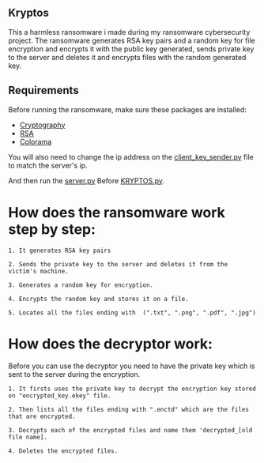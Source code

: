 ## Kryptos
This a harmless ransomware i made during my ransomware cybersecurity project.
The ransomware generates RSA key pairs and a random key for file encryption and  encrypts it with the public key generated, sends private key to the server and  deletes it and encrypts files with the random generated key.

## Requirements
Before running the ransomware, make sure these packages are installed:

  - [Cryptography](https://pypi.org/project/cryptography/)
  - [RSA](https://pypi.org/project/rsa/)
  - [Colorama](https://pypi.org/project/colorama/)
 

You will also need to change the ip address on the [client_key_sender.py](https://github.com/OMARomd23/Kryptos/blob/main/client_key_sender.py) file to match the server's ip.

And then run the [server.py](https://github.com/OMARomd23/Kryptos/blob/main/server.py) Before [KRYPTOS.py](https://github.com/OMARomd23/Kryptos/blob/main/KRYPTOS.py).

# How does  the ransomware work step by step:

	1. It generates RSA key pairs
	
	2. Sends the private key to the server and deletes it from the victim's machine.
	
	3. Generates a random key for encryption.
	
	4. Encrypts the random key and stores it on a file.
	
	5. Locates all the files ending with  (".txt", ".png", ".pdf", ".jpg")
	
# How does the decryptor work:

 Before you can use the decryptor you need to have the private key which is sent to the server during the encryption.


	1. It firsts uses the private key to decrypt the encryption key stored on "encrypted_key.ekey" file.
 	
  	2. Then lists all the files ending with ".enctd" which are the files that are encrypted.
	
	3. Decrypts each of the encrypted files and name them 'decrypted_[old file name].
 
	4. Deletes the encrypted files.
